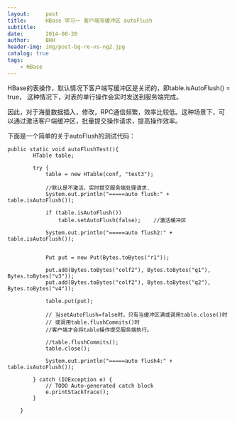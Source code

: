 ```yaml
---
layout:     post
title:      HBase 学习一 客户端写缓冲区 autoFlush
subtitle:   
date:       2014-08-28
author:     BHH
header-img: img/post-bg-re-vs-ng2.jpg
catalog: true
tags:
    - HBase
---
```



HBase的表操作，默认情况下客户端写缓冲区是关闭的，即table.isAutoFlush() = true， 这种情况下，对表的单行操作会实时发送到服务端完成。

因此，对于海量数据插入，修改，RPC通信频繁，效率比较低。这种场景下，可以通过激活客户端缓冲区，批量提交操作请求，提高操作效率。



下面是一个简单的关于autoFlush的测试代码：
```
public static void autoFlushTest(){
		HTable table;
		
		try {
			table = new HTable(conf, "test3");
			
			//默认是不激活，实时提交服务端处理请求.
			System.out.println("=====auto flush:" + table.isAutoFlush());  
			
			if (table.isAutoFlush())
				table.setAutoFlush(false);    //激活缓冲区
			
			System.out.println("=====auto flush2:" + table.isAutoFlush());
			
			
			Put put = new Put(Bytes.toBytes("r1"));
			
			put.add(Bytes.toBytes("colf2"), Bytes.toBytes("q1"), Bytes.toBytes("v3"));
			put.add(Bytes.toBytes("colf2"), Bytes.toBytes("q2"), Bytes.toBytes("v4"));
			
			table.put(put);
			
			// 当setAutoFlush=false时，只有当缓冲区满或调用table.close()时
			// 或调用table.flushCommits()时
			//客户端才会将table操作提交服务端执行。
			
			//table.flushCommits();
			table.close();
			
			System.out.println("=====auto flush4:" + table.isAutoFlush());
			
		} catch (IOException e) {
			// TODO Auto-generated catch block
			e.printStackTrace();
		}
		
	}
```